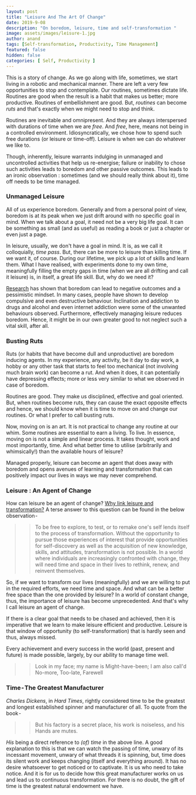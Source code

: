 ```yaml
---
layout: post
title: "Leisure And The Art Of Change"
date: 2019-9-08
description: "On boredom, leisure, time and self-transformation "
image: assets/images/leisure-1.jpg
author: anand
tags: [Self-transformation, Productivity, Time Management]
featured: false
hidden: false
categories: [ Self, Productivity ]
---
```

This is a story of change. As we go along with life, sometimes, we start living in a robotic and mechanical manner. There are left a very few opportunities to stop and contemplate. Our routines, sometimes dictate life. Routines are good when the result is a habit that makes us better; more productive. Routines of embellishment are good. But, *routines* can become *ruts* and that's exactly when we might need to stop and think.

Routines are inevitable and omnipresent. And they are always interspersed with durations of time when we are *free*. And *free*, here, means not being in a controlled environment. Idiosyncratically, we chose how to spend such free durations (or leisure or time-off). Leisure is when we can do whatever we like to.

Though, inherently, leisure warrants indulging in unmanaged and uncontrolled activities that help us re-energise; failure or inability to chose such activities leads to boredom and other passive outcomes. This leads to an ironic observation : sometimes (and we should really think about it), time off needs to be time managed.

### **Unmanaged Leisure**
All of us experience boredom. Generally and from a personal point of view, boredom is at its peak when we just drift around with no specific goal in mind. When we talk about a goal, it need not be a very big life goal. It can be something as small (and as useful) as reading a book or just a chapter or even just a page.

In leisure, usually, we don't have a goal in mind. It is, as we call it colloquially, *time pass*. But, there can be more to leisure than killing time. If we want it, of course. During our lifetime, we pick up a lot of skills and learn them. What I have realised, with experiments done to my own time, meaningfully filling the empty gaps in time (when we are all drifting and call it leisure) is, in itself, a great life skill. But, why do we need it?

[Research](https://www.psychologytoday.com/intl/blog/why-bad-looks-good/201908/how-liven-leisure-time-and-beat-boredom) has shown that boredom can lead to negative outcomes and a pessimistic mindset. In many cases, people have shown to develop compulsive and even destructive behaviour. Inclination and addiction to drugs and alcohol and even internet addiction were some of the unwanted behaviours observed. Furthermore, effectively managing leisure reduces boredom. Hence, it might be in our own greater good to not neglect such a vital skill, after all.

### **Busting Ruts**
Ruts (or habits that have become dull and unproductive) are boredom inducing agents. In my experience, any activity, be it day to day work, a hobby or any other task that starts to feel too mechanical (not involving much brain work) can become a rut. And when it does, it can potentially have depressing effects; more or less very similar to what we observed in case of boredom.

Routines are good. They make us disciplined, effective and goal oriented. But, when routines become ruts, they can cause the exact opposite effects and hence, we should know when it is time to move on and change our routines. Or what I prefer to call busting ruts.

Now, moving on is an art. It is not practical to change any routine at our whim. Some routines are essential to earn a living. To live. In essence, moving on is not a simple and linear process. It takes thought, work and most importantly, time. And what better time to utilise (arbitrarily and whimsically!) than the available hours of leisure?

Managed properly, leisure can become an agent that does away with boredom and opens avenues of learning and transformation that can positively impact our lives in ways we may never comprehend.

### **Leisure : An Agent of Change**
How can leisure be an agent of change? [Why link leisure and transformation?](https://www.sagamorepub.com/sites/default/files/2018-07/galley_0.pdf) A terse answer to this question can be found in the below observation -

>> To be free to explore, to test, or to remake one's self lends itself to the process of transformation. Without the opportunity to pursue those experiences of interest that provide opportunities for self-discovery as well as the acquisition of new knowledge, skills, and attitudes, transformation is not possible. In a world where individuals are increasingly confronted with change, they will need time and space in their lives to rethink, renew, and reinvent themselves.

So, if we want to transform our lives (meaningfully) and we are willing to put in the required efforts, we need time and space. And what can be a better free space than the one provided by leisure? In a world of constant change, thus, the importance of leisure has become unprecedented. And that's why I call leisure an agent of change.

If there is a clear goal that needs to be chased and achieved, then it is imperative that we learn to make leisure efficient and productive. Leisure is that window of opportunity (to self-transformation) that is hardly seen and thus, always missed.

Every achievement and every success in the world (past, present and future) is made possible, largely, by our ability to manage time well.

>> Look in my face; my name is Might-have-been; I am also call'd No-more, Too-late, Farewell

### **Time - The Greatest Manufacturer**
*Charles Dickens*, in *Hard Times*, rightly considered time to be the greatest and longest established spinner and manufacturer of all. To quote from the book -

>> But his factory is a secret place, his work is noiseless, and his Hands are mutes.

*His* being a direct reference to *(of) time* in the above line. A good explanation to this is that we can watch the passing of time, unwary of its incessant movement, unwary of what threads it is spinning, but, time does its silent work and keeps changing (itself and everything around). It has no desire whatsoever to get noticed or to captivate. It is us who need to take notice. And it is for us to decide how this great manufacturer works on us and lead us to continuous transformation. For there is no doubt, the gift of time is the greatest natural endowment we have.
